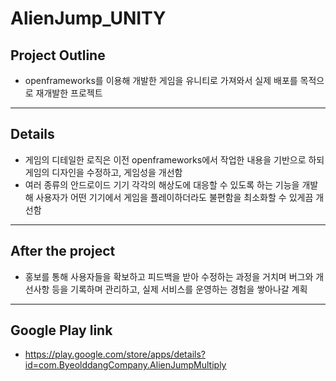 # AlienJump_UNITY

## Project Outline
* openframeworks를 이용해 개발한 게임을 유니티로 가져와서 실제 배포를 목적으로 재개발한 프로젝트
***

## Details
* 게임의 디테일한 로직은 이전 openframeworks에서 작업한 내용을 기반으로 하되 게임의 디자인을 수정하고, 게임성을 개선함
* 여러 종류의 안드로이드 기기 각각의 해상도에 대응할 수 있도록 하는 기능을 개발해 사용자가 어떤 기기에서 게임을 플레이하더라도 불편함을 최소화할 수 있게끔 개선함
***

## After the project
* 홍보를 통해 사용자들을 확보하고 피드백을 받아 수정하는 과정을 거치며 버그와 개선사항 등을 기록하며 관리하고, 실제 서비스를 운영하는 경험을 쌓아나갈 계획
***

## Google Play link
* https://play.google.com/store/apps/details?id=com.ByeolddangCompany.AlienJumpMultiply

